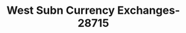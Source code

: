---
f_zip-code: 60173
f_state-code: IL
title: West Subn Currency Exchanges-28715
f_phone: 847-397-8110
f_city-only: Schaumburg
f_address: 831 E Algonquin Rd Schaumburg
f_location-unique-id: '28715'
slug: west-subn-currency-exchanges-28715
updated-on: '2024-05-30T13:46:58.046Z'
created-on: '2024-05-30T13:36:59.803Z'
published-on: '2024-05-30T13:54:32.469Z'
f_city-state: cms/city/schaumburg-il.md
f_company: cms/company/west-subn-currency-exchanges.md
f_state: cms/state/illinois.md
layout: '[payday-loan].html'
tags: payday-loan
---